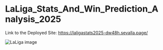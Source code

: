 # LaLiga_Stats_And_Win_Prediction_Analysis_2025

Link to the Deployed Site: https://laligastats2025-dw48h.sevalla.page/

![LaLiga image](https://github.com/user-attachments/assets/acec3cca-98b0-45fb-9870-9f263d20c048)
